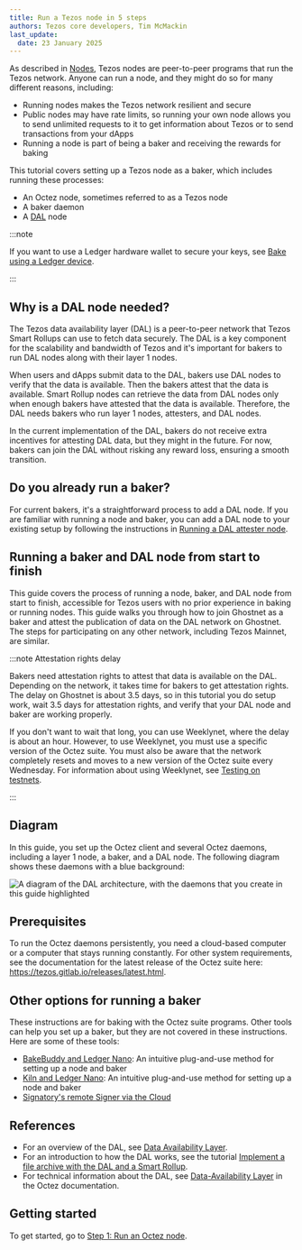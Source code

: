 ```yaml
---
title: Run a Tezos node in 5 steps
authors: Tezos core developers, Tim McMackin
last_update:
  date: 23 January 2025
---
```


As described in [Nodes](/architecture/nodes), Tezos nodes are peer-to-peer programs that run the Tezos network.
Anyone can run a node, and they might do so for many different reasons, including:

- Running nodes makes the Tezos network resilient and secure
- Public nodes may have rate limits, so running your own node allows you to send unlimited requests to it to get information about Tezos or to send transactions from your dApps
- Running a node is part of being a baker and receiving the rewards for baking

This tutorial covers setting up a Tezos node as a baker, which includes running these processes:

- An Octez node, sometimes referred to as a Tezos node
- A baker daemon
- A [DAL](/architecture/data-availability-layer) node

:::note

If you want to use a Ledger hardware wallet to secure your keys, see [Bake using a Ledger device](/tutorials/bake-with-ledger).

:::

## Why is a DAL node needed?

The Tezos data availability layer (DAL) is a peer-to-peer network that Tezos Smart Rollups can use to fetch data securely.
The DAL is a key component for the scalability and bandwidth of Tezos and it's important for bakers to run DAL nodes along with their layer 1 nodes.

When users and dApps submit data to the DAL, bakers use DAL nodes to verify that the data is available.
Then the bakers attest that the data is available.
Smart Rollup nodes can retrieve the data from DAL nodes only when enough bakers have attested that the data is available.
Therefore, the DAL needs bakers who run layer 1 nodes, attesters, and DAL nodes.

In the current implementation of the DAL, bakers do not receive extra incentives for attesting DAL data, but they might in the future.
For now, bakers can join the DAL without risking any reward loss, ensuring a smooth transition.

## Do you already run a baker?

For current bakers, it's a straightforward process to add a DAL node.
If you are familiar with running a node and baker, you can add a DAL node to your existing setup by following the instructions in [Running a DAL attester node](https://tezos.gitlab.io/shell/dal_run.html).

## Running a baker and DAL node from start to finish

This guide covers the process of running a node, baker, and DAL node from start to finish, accessible for Tezos users with no prior experience in baking or running nodes.
This guide walks you through how to join Ghostnet as a baker and attest the publication of data on the DAL network on Ghostnet.
The steps for participating on any other network, including Tezos Mainnet, are similar.

:::note Attestation rights delay

Bakers need attestation rights to attest that data is available on the DAL.
Depending on the network, it takes time for bakers to get attestation rights.
The delay on Ghostnet is about 3.5 days, so in this tutorial you do setup work, wait 3.5 days for attestation rights, and verify that your DAL node and baker are working properly.

If you don't want to wait that long, you can use Weeklynet, where the delay is about an hour.
However, to use Weeklynet, you must use a specific version of the Octez suite.
You must also be aware that the network completely resets and moves to a new version of the Octez suite every Wednesday.
For information about using Weeklynet, see [Testing on testnets](/developing/testnets).

:::

## Diagram

In this guide, you set up the Octez client and several Octez daemons, including a layer 1 node, a baker, and a DAL node.
The following diagram shows these daemons with a blue background:

![A diagram of the DAL architecture, with the daemons that you create in this guide highlighted](/img/tutorials/join-dal-baker-overview.png)
<!-- https://lucid.app/lucidchart/b6b076ec-194c-4011-8e20-fa348bb983f3/edit?page=0_0# -->

## Prerequisites

To run the Octez daemons persistently, you need a cloud-based computer or a computer that stays running constantly.
For other system requirements, see the documentation for the latest release of the Octez suite here: https://tezos.gitlab.io/releases/latest.html.

## Other options for running a baker

These instructions are for baking with the Octez suite programs.
Other tools can help you set up a baker, but they are not covered in these instructions.
Here are some of these tools:

- [BakeBuddy and Ledger Nano](https://www.bakebuddy.xyz/): An intuitive plug-and-use method for setting up a node and baker
- [Kiln and Ledger Nano](https://gitlab.com/tezos-kiln/kiln): An intuitive plug-and-use method for setting up a node and baker
- [Signatory's remote Signer via the Cloud](https://www.ecadlabs.com/signatory)

## References

- For an overview of the DAL, see [Data Availability Layer](/architecture/data-availability-layer).
- For an introduction to how the DAL works, see the tutorial [Implement a file archive with the DAL and a Smart Rollup](/tutorials/build-files-archive-with-dal).
- For technical information about the DAL, see [Data-Availability Layer](https://tezos.gitlab.io/shell/dal.html) in the Octez documentation.

## Getting started

To get started, go to [Step 1: Run an Octez node](/tutorials/join-dal-baker/run-node).
